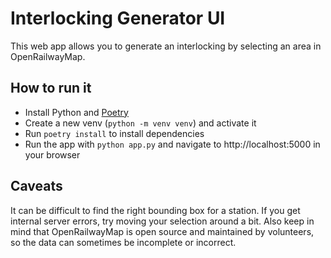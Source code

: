 # Interlocking Generator UI

This web app allows you to generate an interlocking by selecting an area in OpenRailwayMap.

## How to run it

- Install Python and [Poetry](https://python-poetry.org/)
- Create a new venv (`python -m venv venv`) and activate it
- Run `poetry install` to install dependencies
- Run the app with `python app.py` and navigate to http://localhost:5000 in your browser

## Caveats

It can be difficult to find the right bounding box for a station. If you get internal server errors, try
moving your selection around a bit. Also keep in mind that OpenRailwayMap is open source and maintained
by volunteers, so the data can sometimes be incomplete or incorrect.